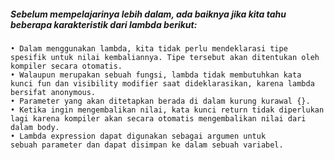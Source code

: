##### Sebelum mempelajarinya lebih dalam, ada baiknya jika kita tahu beberapa karakteristik dari lambda berikut:
    • Dalam menggunakan lambda, kita tidak perlu mendeklarasi tipe spesifik untuk nilai kembaliannya. Tipe tersebut akan ditentukan oleh kompiler secara otomatis.
    • Walaupun merupakan sebuah fungsi, lambda tidak membutuhkan kata kunci fun dan visibility modifier saat dideklarasikan, karena lambda bersifat anonymous.
    • Parameter yang akan ditetapkan berada di dalam kurung kurawal {}. 
    • Ketika ingin mengembalikan nilai, kata kunci return tidak diperlukan lagi karena kompiler akan secara otomatis mengembalikan nilai dari dalam body.
    • Lambda expression dapat digunakan sebagai argumen untuk sebuah parameter dan dapat disimpan ke dalam sebuah variabel.